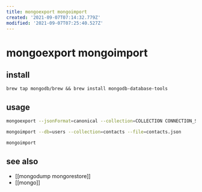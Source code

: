 ```yaml
---
title: mongoexport mongoimport
created: '2021-09-07T07:14:32.779Z'
modified: '2021-09-07T07:25:40.527Z'
---
```


# mongoexport mongoimport

## install

`brew tap mongodb/brew && brew install mongodb-database-tools`

## usage

```sh
mongoexport --jsonFormat=canonical --collection=COLLECTION CONNECTION_STRING

mongoimport --db=users --collection=contacts --file=contacts.json

mongoimport
```

## see also

- [[mongodump mongorestore]]
- [[mongo]]
